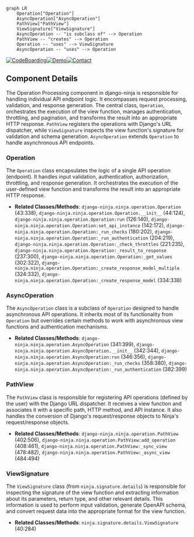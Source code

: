 ```mermaid
graph LR
    Operation["Operation"]
    AsyncOperation["AsyncOperation"]
    PathView["PathView"]
    ViewSignature["ViewSignature"]
    AsyncOperation -- "is subclass of" --> Operation
    PathView -- "creates" --> Operation
    Operation -- "uses" --> ViewSignature
    AsyncOperation -- "uses" --> Operation
```
[![CodeBoarding](https://img.shields.io/badge/Generated%20by-CodeBoarding-9cf?style=flat-square)](https://github.com/CodeBoarding/CodeBoarding)[![Demo](https://img.shields.io/badge/Try%20our-Demo-blue?style=flat-square)](https://www.codeboarding.org/demo)[![Contact](https://img.shields.io/badge/Contact%20us%20-%20codeboarding@gmail.com-lightgrey?style=flat-square)](mailto:codeboarding@gmail.com)

## Component Details

The Operation Processing component in django-ninja is responsible for handling individual API endpoint logic. It encompasses request processing, validation, and response generation. The central class, `Operation`, orchestrates the execution of the view function, manages authentication, throttling, and pagination, and transforms the result into an appropriate HTTP response. `PathView` registers the operations with Django's URL dispatcher, while `ViewSignature` inspects the view function's signature for validation and schema generation. `AsyncOperation` extends `Operation` to handle asynchronous API endpoints.

### Operation
The `Operation` class encapsulates the logic of a single API operation (endpoint). It handles input validation, authentication, authorization, throttling, and response generation. It orchestrates the execution of the user-defined view function and transforms the result into an appropriate HTTP response.
- **Related Classes/Methods**: `django-ninja.ninja.operation.Operation` (43:338), `django-ninja.ninja.operation.Operation.__init__` (44:124), `django-ninja.ninja.operation.Operation:run` (126:140), `django-ninja.ninja.operation.Operation:set_api_instance` (142:172), `django-ninja.ninja.operation.Operation:_run_checks` (180:202), `django-ninja.ninja.operation.Operation:_run_authentication` (204:219), `django-ninja.ninja.operation.Operation:_check_throttles` (221:235), `django-ninja.ninja.operation.Operation:_result_to_response` (237:300), `django-ninja.ninja.operation.Operation:_get_values` (302:322), `django-ninja.ninja.operation.Operation:_create_response_model_multiple` (324:332), `django-ninja.ninja.operation.Operation:_create_response_model` (334:338)

### AsyncOperation
The `AsyncOperation` class is a subclass of `Operation` designed to handle asynchronous API operations. It inherits most of its functionality from `Operation` but overrides certain methods to work with asynchronous view functions and authentication mechanisms.
- **Related Classes/Methods**: `django-ninja.ninja.operation.AsyncOperation` (341:399), `django-ninja.ninja.operation.AsyncOperation.__init__` (342:344), `django-ninja.ninja.operation.AsyncOperation:run` (346:356), `django-ninja.ninja.operation.AsyncOperation:_run_checks` (358:380), `django-ninja.ninja.operation.AsyncOperation:_run_authentication` (382:399)

### PathView
The `PathView` class is responsible for registering API operations (defined by the user) with the Django URL dispatcher. It receives a view function and associates it with a specific path, HTTP method, and API instance. It also handles the conversion of Django's request/response objects to Ninja's request/response objects.
- **Related Classes/Methods**: `django-ninja.ninja.operation.PathView` (402:506), `django-ninja.ninja.operation.PathView:add_operation` (408:461), `django-ninja.ninja.operation.PathView:_sync_view` (478:482), `django-ninja.ninja.operation.PathView:_async_view` (484:494)

### ViewSignature
The `ViewSignature` class (from `ninja.signature.details`) is responsible for inspecting the signature of the view function and extracting information about its parameters, return type, and other relevant details. This information is used to perform input validation, generate OpenAPI schema, and convert request data into the appropriate format for the view function.
- **Related Classes/Methods**: `ninja.signature.details.ViewSignature` (40:284)